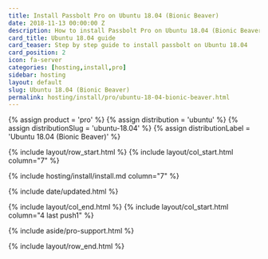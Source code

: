 ```yaml
---
title: Install Passbolt Pro on Ubuntu 18.04 (Bionic Beaver)
date: 2018-11-13 00:00:00 Z
description: How to install Passbolt Pro on Ubuntu 18.04 (Bionic Beaver)
card_title: Ubuntu 18.04 guide
card_teaser: Step by step guide to install passbolt on Ubuntu 18.04
card_position: 2
icon: fa-server
categories: [hosting,install,pro]
sidebar: hosting
layout: default
slug: Ubuntu 18.04 (Bionic Beaver)
permalink: hosting/install/pro/ubuntu-18-04-bionic-beaver.html
---
```


{% assign product = 'pro' %}
{% assign distribution = 'ubuntu' %}
{% assign distributionSlug = 'ubuntu-18.04' %}
{% assign distributionLabel = 'Ubuntu 18.04 (Bionic Beaver)' %}

{% include layout/row_start.html %}
{% include layout/col_start.html column="7" %}

{% include hosting/install/install.md column="7" %}

{% include date/updated.html %}

{% include layout/col_end.html %}
{% include layout/col_start.html column="4 last push1" %}

{% include aside/pro-support.html %}

{% include layout/row_end.html %}
